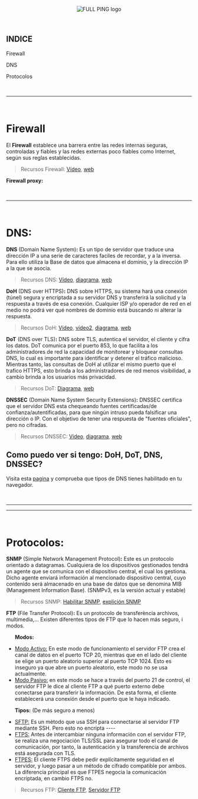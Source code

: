 
<p align="center">
   <!--<img src="https://user-images.githubusercontent.com/48721794/78295480-834b9180-752c-11ea-946d-2b890ad6adf3.png" alt="FULL PING logo" width="72" height="72">-->
   <img src="https://user-images.githubusercontent.com/48721794/81127936-1454c480-8f40-11ea-825c-93b0c6fb8582.png" alt="FULL PING logo">
</p>
<br>

## INDICE
Firewall

DNS

Protocolos

<br>
<hr>
<br>

# Firewall

El **Firewall** establece una barrera entre las redes internas seguras, controladas y fiables y las redes externas poco fiables como Internet, según sus reglas establecidas.
> Recursos Firewall:
> [Vídeo](https://www.youtube.com/watch?v=kDEX1HXybrU), [web](https://www.cisco.com/c/es_es/products/security/firewalls/what-is-a-firewall.html)

**Firewall proxy:** 

<br>
<hr>
<br>

# DNS:

**DNS** (Domain Name System)**:** Es un tipo de servidor que traduce una dirección IP a una serie de caracteres faciles de recordar, y a la inversa. Para ello utiliza la Base de datos que almacena el dominio, y la dirección IP a la que se asocia.
> Recursos DNS:
> [Vídeo](https://www.youtube.com/watch?v=mpQZVYPuDGU), [diagrama](https://2r4s9p1yi1fa2jd7j43zph8r-wpengine.netdna-ssl.com/files/2018/05/02_07.png), [web](https://hacks.mozilla.org/2018/05/a-cartoon-intro-to-dns-over-https/)

**DoH** (DNS over HTTPS)**:**  DNS sobre HTTPS, su sistema hará una conexión (túnel) segura y encriptada a su servidor DNS y transferirá la solicitud y la respuesta a través de esa conexión. Cualquier ISP y/o operador de red en el medio no podrá ver qué nombres de dominio está buscando ni alterar la respuesta.

> Recursos DoH:
> [Vídeo](https://www.youtube.com/watch?v=mYUqkGY85zo), [vídeo2](https://youtu.be/hExRDVZHhig?t=241), [diagrama](https://www.menandmice.com/wp-content/uploads/2019/11/doh.jpg), [web](https://www.howtogeek.com/448629/how-dns-over-https-doh-will-boost-privacy-online/)

**DoT** (DNS over TLS)**:** DNS sobre TLS, autentica el servidor, el cliente y cifra los datos. DoT comunica por el puerto 853, lo que facilita a los administradores de red la capacidad de monitorear y bloquear consultas DNS, lo cual es importante para identificar y detener el tráfico malicioso. Mientras tanto, las consultas de DoH al utilizar el mismo puerto que el trafico HTTPS, esto brinda a los administradores de red menos visibilidad, a cambio brinda a los usuarios más privacidad.

> Recursos DoT:
> [Diagrama](https://www.menandmice.com/wp-content/uploads/2019/11/doh.jpg), 
[web](https://www.cloudflare.com/learning/dns/dns-over-tls/)

**DNSSEC** (Domain Name System Security Extensions)**:** DNSSEC certifica que el servidor DNS esta chequeando fuentes certificadas/de confianza/autentificadas, para que ningún intruso pueda falsificar una dirección o IP. Con el objetivo de tener una respuesta de "fuentes oficiales", pero no cifradas.

> Recursos DNSSEC:
> [Vídeo](https://www.youtube.com/watch?v=MrtsKTC3KDM), [diagrama](https://www.incibe.es/sites/default/files/contenidos/blog/20190604_dnssec/dnssec.jpg), 
[web](https://www.dominios.es/dominios/sites/dominios/files/1318333648229_0.pdf)


## Como puedo ver si tengo: DoH, DoT, DNS, DNSSEC?

Visita esta [pagina](https://www.cloudflare.com/ssl/encrypted-sni/) y comprueba que tipos de DNS tienes habilitado en tu navegador.

<br>
<hr>
<hr>
<br>

# Protocolos:

**SNMP** (Simple Network Management Protocol)**:** Este es un protocolo orientado a datagramas. Cualquiera de los dispositivos gestionados tendrá un agente que se comunica con el dispositivo central, el cual los gestiona. Dicho agente enviará información al mencionado dispositivo central, cuyo contenido será almacenado en una base de datos que se denomina MIB (Management Information Base). (SNMPv3, es la versión actual y estable)

> Recursos SNMP: [Habilitar SNMP](https://blog.paessler.com/how-to-enable-snmp-on-your-operating-system), [explición SNMP](https://www.redeszone.net/tutoriales/internet/protocolo-snmp-que-es/)

**FTP** (File Transfer Protocol)**:** Es un protocolo de transferència archivos, multimedia,... Existen diferentes tipos de FTP que lo hacen más seguro, i modos.

&nbsp;&nbsp;&nbsp;&nbsp;&nbsp;&nbsp;**Modos:**

- <u>Modo Activo:</u> En este modo de funcionamiento el servidor FTP crea el canal de datos en el puerto TCP 20, mientras que en el lado del cliente se elige un puerto aleatorio superior al puerto TCP 1024. Esto es inseguro ya que abre un puerto aleatorio, este modo no se usa actualmente.
- <u>Modo Pasivo:</u> en este modo se hace a través del puerto 21 de control, el servidor FTP le dice al cliente FTP a qué puerto externo debe conectarse para transferir la información. De esta forma, el cliente establecerá una conexión desde el puerto que le haya indicado.

&nbsp;&nbsp;&nbsp;&nbsp;&nbsp;&nbsp;**Tipos:** (De más seguro a menos)

- <u>SFTP:</u> Es un mètodo que usa SSH para connectarse al servidor FTP mediante SSH. Pero esto no encripta ----
- <u>FTPS:</u> Antes de intercambiar ninguna información con el servidor FTP, se realiza una negociación TLS/SSL para asegurar todo el canal de comunicación, por tanto, la autenticación y la transferencia de archivos está asegurada con TLS.
- <u>FTPES:</u> El cliente FTPS debe pedir explícitamente seguridad en el servidor, y luego pasar a un método de cifrado compatible por ambos. La diferencia principal es que FTPES negocia la comunicación encriptada, en cambio FTPS no.

> Recursos FTP: [Cliente FTP](https://www.smartftp.com/es-es/), [Servidor FTP](https://www.wftpserver.com)

